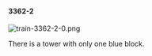 #### 3362-2
![train-3362-2-0.png](https://github.com/lil-lab/nlvr/raw/master/nlvr/train/images/32/train-3362-2-0.png "train-3362-2-0.png")

There is a tower with only one blue block.